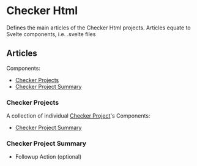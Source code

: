 # Checker Html

Defines the main articles of the Checker Html projects.
Articles equate to Svelte components, i.e. .svelte files

## Articles
Components:
* [Checker Projects](#checker-projects)
* [Checker Project Summary](#checker-project-summary)

### Checker Projects
A collection of individual [Checker Project](#checker-project-summary)'s
Components:
* [Checker Project Summary](#checker-project-summary)

### Checker Project Summary
* Followup Action (optional)